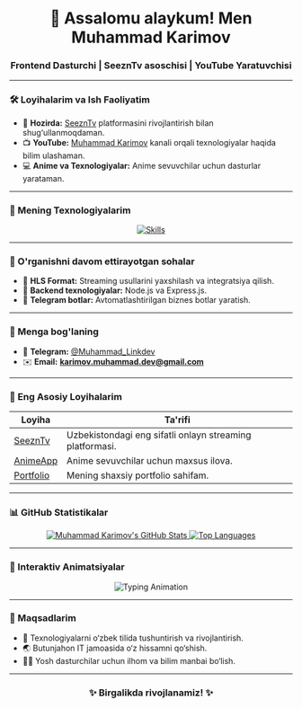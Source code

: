 <h1 align="center">👋 Assalomu alaykum! Men Muhammad Karimov</h1>
<h3 align="center">Frontend Dasturchi | SeeznTv asoschisi | YouTube Yaratuvchisi</h3>

---

### 🛠️ Loyihalarim va Ish Faoliyatim

- 🔭 **Hozirda:** [SeeznTv](https://github.com/Metasensei/SeeznTv) platformasini rivojlantirish bilan shug‘ullanmoqdaman.
- 📺 **YouTube:** [Muhammad Karimov](https://www.youtube.com/@metaKarimov) kanali orqali texnologiyalar haqida bilim ulashaman.
- 💻 **Anime va Texnologiyalar:** Anime sevuvchilar uchun dasturlar yarataman.

---

### 🧰 Mening Texnologiyalarim

<div align="center">
    <a href="https://skillicons.dev">
        <img src="https://skillicons.dev/icons?i=html,css,bootstrap,sass,tailwind,js,ts,react,nextjs,redux,nodejs,express,mongodb,git,github,firebase,docker,figma,vscode" alt="Skills" />
    </a>
</div>

---

### 🌱 O'rganishni davom ettirayotgan sohalar

- 📘 **HLS Format:** Streaming usullarini yaxshilash va integratsiya qilish.
- 🚀 **Backend texnologiyalar:** Node.js va Express.js.
- 🤖 **Telegram botlar:** Avtomatlashtirilgan biznes botlar yaratish.

---

### 💬 Menga bog'laning

- 📱 **Telegram:** [@Muhammad_Linkdev](https://t.me/Muhammad_Linkdev)
- ✉️ **Email:** **karimov.muhammad.dev@gmail.com**

---

### 🚀 Eng Asosiy Loyihalarim

| Loyiha | Ta'rifi |
|--------|---------|
| [SeeznTv](https://github.com/Metasensei/SeeznTv) | Uzbekistondagi eng sifatli onlayn streaming platformasi. |
| [AnimeApp](https://github.com/Metasensei/AnimeApp) | Anime sevuvchilar uchun maxsus ilova. |
| [Portfolio](https://github.com/Metasensei/Portfolio) | Mening shaxsiy portfolio sahifam. |

---

### 📊 GitHub Statistikalar

<div align="center">
    <a href="https://github-readme-stats.vercel.app/api?username=Metasensei&theme=radical&count_private=true&hide_border=true">
        <img src="https://github-readme-stats.vercel.app/api?username=Metasensei&theme=radical&count_private=true&hide_border=true" alt="Muhammad Karimov's GitHub Stats" />
    </a>
    <a href="https://github-readme-stats.vercel.app/api/top-langs/?username=Metasensei&layout=compact&theme=radical&count_private=true&hide_border=true">
        <img src="https://github-readme-stats.vercel.app/api/top-langs/?username=Metasensei&layout=compact&theme=radical&count_private=true&hide_border=true" alt="Top Languages" />
    </a>
</div>

---

### 🎨 Interaktiv Animatsiyalar

<div align="center">
    <img src="https://readme-typing-svg.herokuapp.com?font=Fira+Code&weight=900&size=28&pause=1000&color=38B2AC&vCenter=true&width=435&lines=Frontend+Dasturchi;Anime+Sevuvchi;IT+Soha+O'qituvchisi" alt="Typing Animation" />
</div>

---

### 🎯 Maqsadlarim

- 🚀 Texnologiyalarni o‘zbek tilida tushuntirish va rivojlantirish.
- 🌏 Butunjahon IT jamoasida o‘z hissamni qo‘shish.
- 🧑‍🏫 Yosh dasturchilar uchun ilhom va bilim manbai bo‘lish.

---

<h3 align="center">✨ Birgalikda rivojlanamiz! ✨</h3>
